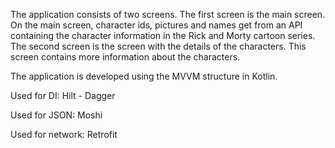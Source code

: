 The application consists of two screens. 
The first screen is the main screen. On the main screen, character ids, pictures and names get from an API containing the character information in the Rick and Morty cartoon series.
The second screen is the screen with the details of the characters. This screen contains more information about the characters.

The application is developed using the MVVM structure in Kotlin.

Used for DI: Hilt - Dagger

Used for JSON: Moshi

Used for network: Retrofit
